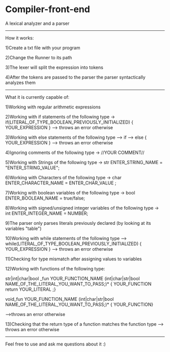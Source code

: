 # Compiler-front-end
A lexical analyzer and a parser

-------------------------------------------------

How it works:

1)Create a txt file with your program

2)Change the Runner to its path

3)The lexer will split the expression into tokens

4)After the tokens are passed to the parser the parser syntactically analyzes them

-------------------------------------------------

What it is currently capable of:

1)Working with regular arithmetic expressions

2)Working with if statements of the following type -> if(LITERAL_OF_TYPE_BOOLEAN_PREVIOUSLY_INITIALIZED) { YOUR_EXPRESSION } --> throws an error otherwise

3)Working with else statements of the following type --> if<stmt> --> <expr> else { YOUR_EXPRESSION } --> throws an error otherwise

4)Ignoring comments of the following type -> //YOUR COMMENT//

5)Working with Strings of the following type -> str ENTER_STRING_NAME = "ENTER_STRING_VALUE";

6)Working with Characters of the following type -> char ENTER_CHARACTER_NAME = ENTER_CHAR_VALUE ;

7)Working with boolean variables of the following type -> bool ENTER_BOOLEAN_NAME = true/false;

8)Working with signed/unsigned integer variables of the following type -> int ENTER_INTEGER_NAME = NUMBER;

9)The parser only parses literals previously declared (by looking at its variables "table")

10)Working with while statements of the following type --> while(LITERAL_OF_TYPE_BOOLEAN_PREVIOUSLY_INITIALIZED) { YOUR_EXPRESSION } --> throws an error otherwise

11)Checking for type mismatch after assigning values to variables

12)Working with functions of the following type:

str|int|char|bool _fun YOUR_FUNCTION_NAME (int|char|str|bool NAME_OF_THE_LITERAL_YOU_WANT_TO_PASS;)* { YOUR_FUNCTION return YOUR_LITERAL ;}

void_fun YOUR_FUNCTION_NAME (int|char|str|bool NAME_OF_THE_LITERAL_YOU_WANT_TO_PASS;)* { YOUR_FUNCTION}

-->throws an error otherwise

13)Checking that the return type of a function matches the function type --> throws an error otherwise

-------------------------------------------------

Feel free to use and ask me questions about it :)
